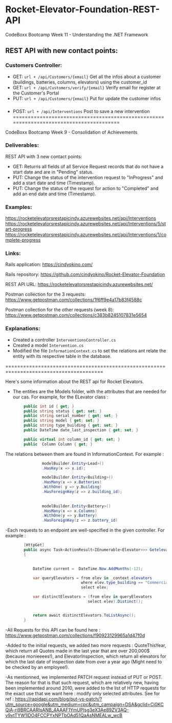 # Rocket-Elevator-Foundation-REST-API

CodeBoxx Bootcamp Week 11 - Understanding the .NET Framework

## REST API with new contact points:

### Customers Controller:
- GET: `url + /api/Customers/{email}` Get all the infos about a customer (buildings, batteries, columns, elevators) using the customer_id
- GET: `url + /api/Customers/verify/{email}` Verify email for register at the Customer's Portal
- PUT: `url + /api/Customers/{email}` Put for update the customer infos

### 
- POST: `url + /api/Interventions` Post to save a new intervention
=======================================================================================


CodeBoxx Bootcamp Week 9 - Consolidation of Achievements

### Deliverables:
REST API with 3 new contact points:
- GET: Returns all fields of all Service Request records that do not have a start date and are in "Pending" status.
- PUT: Change the status of the intervention request to "InProgress" and add a start date and time (Timestamp).
- PUT: Change the status of the request for action to "Completed" and add an end date and time (Timestamp).

### Examples:
https://rocketelevatorsrestapicindy.azurewebsites.net/api/Interventions
https://rocketelevatorsrestapicindy.azurewebsites.net/api/Interventions/5/start-progress
https://rocketelevatorsrestapicindy.azurewebsites.net/api/Interventions/1/complete-progress

### Links:
Rails application: https://cindyokino.com/

Rails repository: https://github.com/cindyokino/Rocket-Elevator-Foundation

REST API URL: https://rocketelevatorsrestapicindy.azurewebsites.net/

Postman collection for the 3 requests: https://www.getpostman.com/collections/1f6ff9e4a17b83f4588c

Postman collection for the other requests (week 8): https://www.getpostman.com/collections/c383b8245107831e5654

### Explanations:
- Created a controller `InterventionsController.cs`
- Created a model `Intervention.cs`
- Modified the file `InformationContext.cs` to set the relations ant relate the entity with its respective table in the database.

=======================================================================================

Here's some information about the REST api for Rocket Elevators.

- The entities are the Models folder, with the attributes that are needed for our cas. For example, for the ELevator class : 

```C#
        public int id { get; }
        public string status { get; set; }
        public string serial_number { get; set; }
        public string model { get; set; }
        public string type_building { get; set; }
        public DateTime date_last_inspection { get; set; }

        public virtual int column_id { get; set; }
        public  Column Column { get; }
```

The relations between them are found in InformationContext. For example :

```C#
                modelBuilder.Entity<Lead>()
                .HasKey(x => x.id);

                modelBuilder.Entity<Building>()
                .HasMany(x => x.Batteries)
                .WithOne( y => y.Building)
                .HasForeignKey(z => z.building_id);
                
                
                modelBuilder.Entity<Battery>()
                .HasMany(x => x.Columns)
                .WithOne(y => y.Battery)
                .HasForeignKey(z => z.battery_id)
```
-Each requests to an endpoint are well-specified in the given controller. For example :

```C#
        [HttpGet]
        public async Task<ActionResult<IEnumerable<Elevator>>> Getelevators()
        {
           

            DateTime current =  DateTime.Now.AddMonths(-12);

            var queryElevators = from elev in _context.elevators
                                 where elev.type_building == "Commercial" || elev.date_last_inspection < current
                                 select elev;

            var distinctElevators = (from elev in queryElevators
                                    select elev).Distinct();


            return await distinctElevators.ToListAsync();
        }
```
-All Requests for this API can be found here : https://www.getpostman.com/collections/f90923129965a1d47f0d

-Added to the initial requests, we added two more requests : QuoteThisYear, which return all Quotes made in the last year that are over 200,000$ (because monieeees!),
and ElevatorInspection, which return all elevators for which the last date of inspection date from over a year ago (Might need to be checked by an employee!).

-As mentionned, we implemented PATCH request instead of PUT or POST. The reason for that is that such request, which are relatively new, having been implemented around 2010, 
were added to the list of HTTP requests for the exact use that we want here : modify only selected attributes. See for ref :
https://rapidapi.com/blog/put-vs-patch/?utm_source=google&utm_medium=cpc&utm_campaign=DSA&gclid=Cj0KCQiA-rj9BRCAARIsANB_4AAAF1YmUPIsg3eX3Ae89ZV3AQ-v9xtTYW1lDO4FCCPYxNPTbOAd51QaAsNMEALw_wcB




